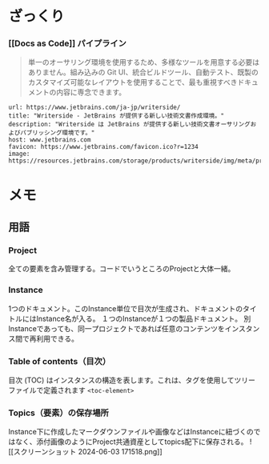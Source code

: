 # ざっくり
### [[Docs as Code]] パイプライン

> 単一のオーサリング環境を使用するため、多様なツールを用意する必要はありません。組み込みの Git UI、統合ビルドツール、自動テスト、既製のカスタマイズ可能なレイアウトを使用することで、最も重視すべきドキュメントの内容に専念できます。

```cardlink
url: https://www.jetbrains.com/ja-jp/writerside/
title: "Writerside - JetBrains が提供する新しい技術文書作成環境。"
description: "Writerside は JetBrains が提供する新しい技術文書オーサリングおよびパブリッシング環境です。"
host: www.jetbrains.com
favicon: https://www.jetbrains.com/favicon.ico?r=1234
image: https://resources.jetbrains.com/storage/products/writerside/img/meta/preview.png
```

# メモ
## 用語
### Project
全ての要素を含み管理する。コードでいうところのProjectと大体一緒。
### Instance
1つのドキュメント。このInstance単位で目次が生成され、ドキュメントのタイトルにはInstance名が入る。
１つのInstanceが１つの製品ドキュメント。
別Instanceであっても、同一プロジェクトであれば任意のコンテンツをインスタンス間で再利用できる。
### Table of contents（目次）
目次 (TOC) はインスタンスの構造を表します。これは、タグを使用してツリー ファイルで定義されます `<toc-element>`
### Topics（要素）の保存場所
Instance下に作成したマークダウンファイルや画像などはInstanceに紐づくのではなく、添付画像のようにProject共通資産としてtopics配下に保存される。
![[スクリーンショット 2024-06-03 171518.png]]